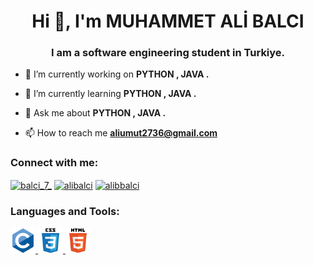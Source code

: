 <h1 align="center">Hi 👋, I'm MUHAMMET ALİ BALCI</h1>
<h3 align="center"> I am a software engineering student in Turkiye. </h3>

- 🔭 I’m currently working on **PYTHON , JAVA .**

- 🌱 I’m currently learning **PYTHON , JAVA .**

- 💬 Ask me about **PYTHON , JAVA .**

- 📫 How to reach me **aliumut2736@gmail.com**

<h3 align="left">Connect with me:</h3>
<p align="left">
<a href="https://x.com/Balci_7_" target="blank"><img align="center" src="https://raw.githubusercontent.com/rahuldkjain/github-profile-readme-generator/master/src/images/icons/Social/twitter.svg" alt="balci̇_7_" height="30" width="40" /></a>
<a href="www.linkedin.com/in/ali̇bbalci" target="blank"><img align="center" src="https://raw.githubusercontent.com/rahuldkjain/github-profile-readme-generator/master/src/images/icons/Social/linked-in-alt.svg" alt="ali̇balci̇" height="30" width="40" /></a>
<a href="https://www.instagram.com/alibbalci/" target="blank"><img align="center" src="https://raw.githubusercontent.com/rahuldkjain/github-profile-readme-generator/master/src/images/icons/Social/instagram.svg" alt="ali̇bbalci̇" height="30" width="40" /></a>
</p>

<h3 align="left">Languages and Tools:</h3>
<p align="left"> <a href="https://www.cprogramming.com/" target="_blank" rel="noreferrer"> <img src="https://raw.githubusercontent.com/devicons/devicon/master/icons/c/c-original.svg" alt="c" width="40" height="40"/> </a> <a href="https://www.w3schools.com/css/" target="_blank" rel="noreferrer"> <img src="https://raw.githubusercontent.com/devicons/devicon/master/icons/css3/css3-original-wordmark.svg" alt="css3" width="40" height="40"/> </a> <a href="https://www.w3.org/html/" target="_blank" rel="noreferrer"> <img src="https://raw.githubusercontent.com/devicons/devicon/master/icons/html5/html5-original-wordmark.svg" alt="html5" width="40" height="40"/> </a> </p>
